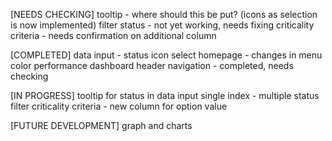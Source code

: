 [NEEDS CHECKING]
tooltip - where should this be put? (icons as selection is now implemented)
filter status - not yet working, needs fixing
criticality criteria - needs confirmation on additional column


[COMPLETED]
data input - status icon select
homepage - changes in menu color
performance dashboard header navigation - completed, needs checking


[IN PROGRESS]
tooltip for status in data input
single index - multiple status filter
criticality criteria - new column for option value


[FUTURE DEVELOPMENT]
graph and charts
